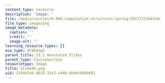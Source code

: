 ```yaml
---
content_type: resource
description: 'Image: '
file: /media/courses/6-004-computation-structures-spring-2017/233447eb861533c3c448eb9ef9d4b661_Slide06.png
file_type: image/png
image_metadata:
  caption: ''
  credit: ''
  image-alt: ''
learning_resource_types: []
ocw_type: OCWImage
parent_title: 11.1 Annotated Slides
parent_type: CourseSection
resourcetype: Image
title: Slide06.png
uid: 233447eb-8615-33c3-c448-eb9ef9d4b661
---
```

